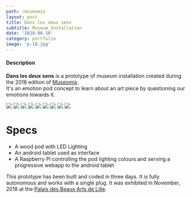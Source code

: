 ```yaml
---
path: /museomix
layout: post
title: Dans les deux sens
subtitle: Museum Installation
date: '2018-08-10'
category: portfolio
image: 'p-10.jpg'
---
```


#### Description

**Dans les deux sens** is a prototype of museum installation created during the 2018 edition of [Museomix](http://museomix.org/).  
It's an emotion pod concept to learn about an art piece by questioning our emotions towards it.

<photo-grid>
<img src="p-0.jpg"/>
<img src="p-01.jpg"/>
<img src="p-02.jpg"/>
<img src="p-1.jpg"/>
<img src="p-2.jpg"/>
<img src="p-3.jpg"/>
<img src="p-10.jpg"/>
<img src="pbalogo.png"/>
<img src="mus.jpg"/>
</photo-grid>

# Specs

- A wood pod with LED Lighting
- An android tablet used as interface
- A Raspberry Pi controlling the pod lighting colours and serving a progressive webapp to the android tablet

This prototype has been built and coded in three days. It is fully autonomous and works with a single plug.
It was exhibited in November, 2018 at the [Palais des Beaux Arts de Lille](http://www.pba-lille.fr/en).
